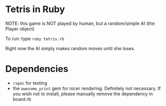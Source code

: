Tetris in Ruby
===============
NOTE: this game is NOT played by human, but a random/simple AI (the Player object)

To run: type `ruby tetris.rb`

Right now the AI simply makes random moves until she loses.

Dependencies
==============
- `rspec` for testing
- the `awesome_print` gem for nicer rendering. Definitely not necessary. If you wish not to install, please manually remove the dependency in board.rb
